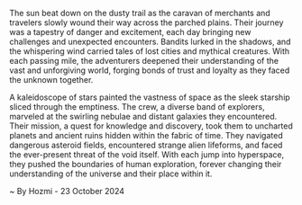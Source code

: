 
The sun beat down on the dusty trail as the caravan of merchants and travelers slowly wound their way across the parched plains. Their journey was a tapestry of danger and excitement, each day bringing new challenges and unexpected encounters. Bandits lurked in the shadows, and the whispering wind carried tales of lost cities and mythical creatures. With each passing mile, the adventurers deepened their understanding of the vast and unforgiving world, forging bonds of trust and loyalty as they faced the unknown together.

A kaleidoscope of stars painted the vastness of space as the sleek starship sliced through the emptiness. The crew, a diverse band of explorers, marveled at the swirling nebulae and distant galaxies they encountered. Their mission, a quest for knowledge and discovery, took them to uncharted planets and ancient ruins hidden within the fabric of time. They navigated dangerous asteroid fields, encountered strange alien lifeforms, and faced the ever-present threat of the void itself.  With each jump into hyperspace, they pushed the boundaries of human exploration, forever changing their understanding of the universe and their place within it. 

~ By Hozmi - 23 October 2024
